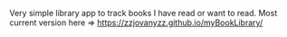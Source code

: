 Very simple library app to track books I have read or want to read.
Most current version here => https://zzjovanyzz.github.io/myBookLibrary/
